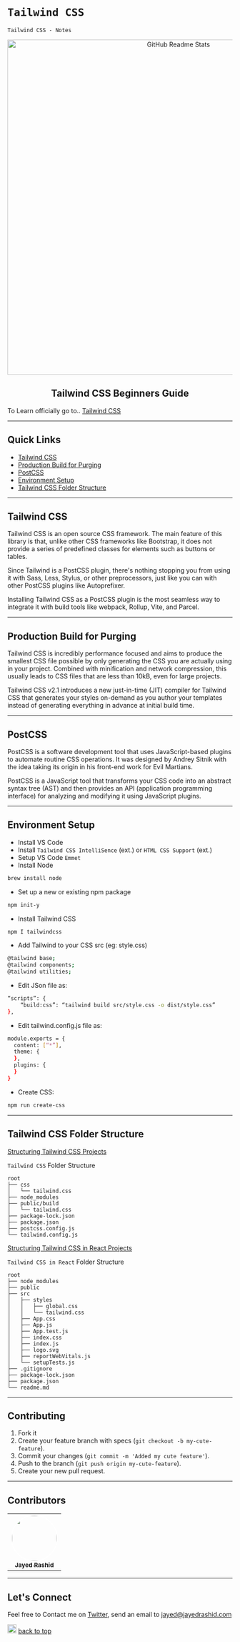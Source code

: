

# `Tailwind CSS`

`Tailwind CSS - Notes`

<p align="center">
 <img width="750px" src="https://media.geeksforgeeks.org/wp-content/cdn-uploads/20220831183000/Tailwind-CSS-Tutorial1.png" align="center" alt="GitHub Readme Stats" />
 <h2 align="center">Tailwind CSS Beginners Guide</h2>
</p>

To Learn officially go to.. [Tailwind CSS](https://tailwindcss.com/docs/installation)

---

## Quick Links

- [Tailwind CSS](#tailwindcss)
- [Production Build for Purging](#production-build-for-purging)
- [PostCSS](#postcss)
- [Environment Setup](#environment-setup)
- [Tailwind CSS Folder Structure](#tailwind-css-folder-structure)




---

## Tailwind CSS
Tailwind CSS is an open source CSS framework. The main feature of this library is that, unlike other CSS frameworks like Bootstrap, it does not provide a series of predefined classes for elements such as buttons or tables.


Since Tailwind is a PostCSS plugin, there's nothing stopping you from using it with Sass, Less, Stylus, or other preprocessors, just like you can with other PostCSS plugins like Autoprefixer.

Installing Tailwind CSS as a PostCSS plugin is the most seamless way to integrate it with build tools like webpack, Rollup, Vite, and Parcel.

---

## Production Build for Purging

Tailwind CSS is incredibly performance focused and aims to produce the smallest CSS file possible by only generating the CSS you are actually using in your project. Combined with minification and network compression, this usually leads to CSS files that are less than 10kB, even for large projects.

Tailwind CSS v2.1 introduces a new just-in-time (JIT) compiler for Tailwind CSS that generates your styles on-demand as you author your templates instead of generating everything in advance at initial build time.

---

## PostCSS
PostCSS is a software development tool that uses JavaScript-based plugins to automate routine CSS operations. It was designed by Andrey Sitnik with the idea taking its origin in his front-end work for Evil Martians.

PostCSS is a JavaScript tool that transforms your CSS code into an abstract syntax tree (AST) and then provides an API (application programming interface) for analyzing and modifying it using JavaScript plugins.

---

## Environment Setup

- Install VS Code
- Install `Tailwind CSS IntelliSence` (ext.) or `HTML CSS Support` (ext.)
- Setup VS Code `Emmet`
- Install Node

```sh
brew install node
```

- Set up a new or existing npm package

```sh
npm init-y
```

- Install Tailwind CSS

```sh
npm I tailwindcss
```

- Add Tailwind to your CSS src (eg: style.css) 

```sh
@tailwind base;
@tailwind components;
@tailwind utilities; 
```

- Edit JSon file as:

```sh
“scripts”: {
    “build:css”: “tailwind build src/style.css -o dist/style.css”
},
```

- Edit tailwind.config.js file as:

```sh
module.exports = {
  content: [“*”],
  theme: {
  },
  plugins: {
  }
}
```

- Create CSS:

```sh
npm run create-css
```




---

## Tailwind CSS Folder Structure

[Structuring Tailwind CSS Projects](https://aviyel.com/post/1180/setting-up-tailwindcss-inside-vanilla-html-project)

`Tailwind CSS` Folder Structure

```
root
├── css
│   └── tailwind.css
├── node_modules
├── public/build
│   └── tailwind.css
├── package-lock.json
├── package.json
├── postcss.config.js
└── tailwind.config.js

```

[Structuring Tailwind CSS in React Projects](hhttps://dev.to/hasibrashid/tailwindcss-with-reactjs-3ih9)

`Tailwind CSS in React` Folder Structure

```
root
├── node_modules
├── public
├── src
│   ├── styles
│   │   ├── global.css
│   │   └── tailwind.css
│   ├── App.css
│   ├── App.js
│   ├── App.test.js
│   ├── index.css
│   ├── index.js
│   ├── logo.svg
│   ├── reportWebVitals.js
│   └── setupTests.js
├── .gitignore
├── package-lock.json
├── package.json
└── readme.md

```



---

## Contributing

1. Fork it
2. Create your feature branch with specs (`git checkout -b my-cute-feature`).
3. Commit your changes (`git commit -m 'Added my cute feature'`).
4. Push to the branch (`git push origin my-cute-feature`).
5. Create your new pull request.

---

## Contributors

<table>
  <tr>
    <td align="center"><a href="https://jayedrashid.com/"><img src="https://avatars.githubusercontent.com/u/68325519?s=400&u=c3380d6ce56295f87d4f877de9ca04b7adf28d55&v=4" width="100px;" style="border-radius:50%; border:2px solid white;" alt=""/><br /><sub><b>Jayed Rashid</b></sub></a><br />   
  </tr>
</table>

---

## Let's Connect

Feel free to Contact me on [Twitter](https://mobile.twitter.com/jayedrashid), send an email to jayed@jayedrashid.com

<img height="20" src="https://www.bollywoodmdb.com/images/uparrow.gif"> [back to top](#quick-links)<br>

